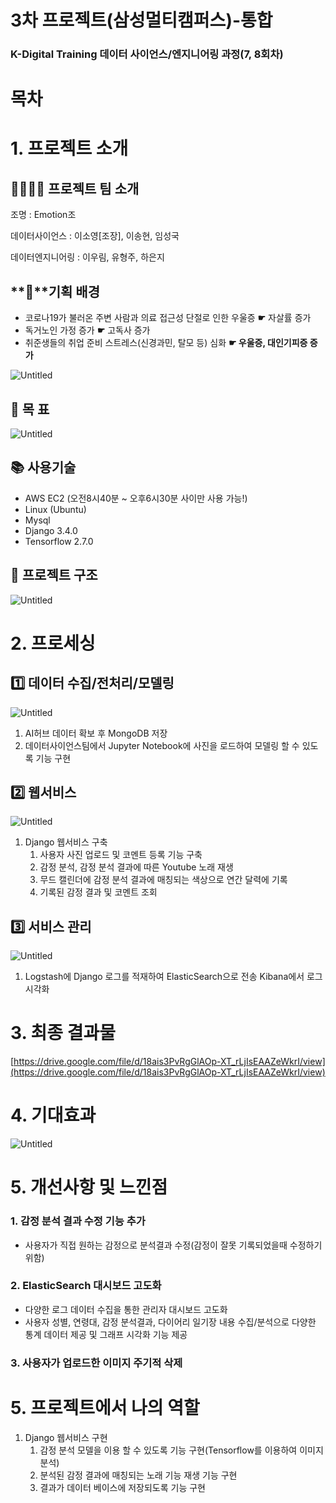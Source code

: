 # 3차 프로젝트(삼성멀티캠퍼스)-통합

### K-Digital Training 데이터 사이언스/엔지니어링 과정(7, 8회차)

# 목차

# 1. 프로젝트 소개

## 🙋‍♀️🙋‍♂️ 프로젝트 팀 소개

조명 : Emotion조

데이터사이언스 : 이소영[조장], 이송현, 임성국

데이터엔지니어링 : 이우림, 유형주, 하은지

## **💭**기획 배경

- 코로나19가 불러온 주변 사람과 의료 접근성 단절로 인한 우울증  **☛** 자살률 증가
- 독거노인 가정 증가 **☛** 고독사 증가
- 취준생들의 취업 준비 스트레스(신경과민, 탈모 등) 심화 **☛ 우울증, 대인기피증 증가**

![Untitled](3%E1%84%8E%E1%85%A1%20%E1%84%91%E1%85%B3%E1%84%85%E1%85%A9%E1%84%8C%E1%85%A6%203e055/Untitled.png)

## 🎯 목    표

![Untitled](3%E1%84%8E%E1%85%A1%20%E1%84%91%E1%85%B3%E1%84%85%E1%85%A9%E1%84%8C%E1%85%A6%203e055/Untitled%201.png)

## 📚 사용기술

- AWS EC2 (오전8시40분 ~ 오후6시30분 사이만 사용 가능!)
- Linux (Ubuntu)
- Mysql
- Django 3.4.0
- Tensorflow 2.7.0

## 📃 프로젝트 구조

![Untitled](3%E1%84%8E%E1%85%A1%20%E1%84%91%E1%85%B3%E1%84%85%E1%85%A9%E1%84%8C%E1%85%A6%203e055/Untitled%202.png)

# 2. 프로세싱

## 1️⃣ 데이터 수집/전처리/모델링

![Untitled](3%E1%84%8E%E1%85%A1%20%E1%84%91%E1%85%B3%E1%84%85%E1%85%A9%E1%84%8C%E1%85%A6%203e055/Untitled%203.png)

1. AI허브 데이터 확보 후 MongoDB 저장
2. 데이터사이언스팀에서 Jupyter Notebook에 사진을 로드하여 모델링 할 수 있도록 기능 구현

## 2️⃣ 웹서비스

![Untitled](3%E1%84%8E%E1%85%A1%20%E1%84%91%E1%85%B3%E1%84%85%E1%85%A9%E1%84%8C%E1%85%A6%203e055/Untitled%204.png)

1. Django 웹서비스 구축
    1. 사용자 사진 업로드 및 코멘트 등록 기능 구축
    2. 감정 분석, 감정 분석 결과에 따른 Youtube 노래 재생
    3. 무드 캘린더에 감정 분석 결과에 매칭되는 색상으로 연간 달력에 기록
    4. 기록된 감정 결과 및 코멘트 조회

## 3️⃣ 서비스 관리

![Untitled](3%E1%84%8E%E1%85%A1%20%E1%84%91%E1%85%B3%E1%84%85%E1%85%A9%E1%84%8C%E1%85%A6%203e055/Untitled%205.png)

1. Logstash에 Django 로그를 적재하여 ElasticSearch으로 전송 Kibana에서 로그 시각화

# 3. 최종 결과물

[https://drive.google.com/file/d/18ais3PvRgGlAOp-XT_rLjIsEAAZeWkrI/view](https://drive.google.com/file/d/18ais3PvRgGlAOp-XT_rLjIsEAAZeWkrI/view)

# 4. 기대효과

![Untitled](3%E1%84%8E%E1%85%A1%20%E1%84%91%E1%85%B3%E1%84%85%E1%85%A9%E1%84%8C%E1%85%A6%203e055/Untitled%206.png)

# 5. 개선사항 및 느낀점

### 1. 감정 분석 결과 수정 기능 추가

- 사용자가 직접 원하는 감정으로 분석결과 수정(감정이 잘못 기록되었을때 수정하기 위함)

### 2. ElasticSearch 대시보드 고도화

- 다양한 로그 데이터 수집을 통한 관리자 대시보드 고도화
- 사용자 성별, 연령대, 감정 분석결과, 다이어리 일기장 내용 수집/분석으로 다양한 통계 데이터 제공 및 그래프 시각화 기능 제공

### 3. 사용자가 업로드한 이미지 주기적 삭제

# 5. 프로젝트에서 나의 역할

1. Django 웹서비스 구현
    1. 감정 분석 모델을 이용 할 수 있도록 기능 구현(Tensorflow를 이용하여 이미지 분석)
    2. 분석된 감정 결과에 매칭되는 노래 기능 재생 기능 구현
    3. 결과가 데이터 베이스에 저장되도록 기능 구현